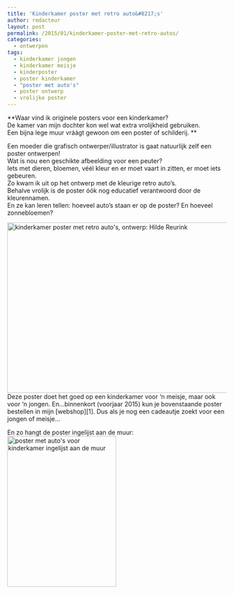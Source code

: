 ```yaml
---
title: 'Kinderkamer poster met retro auto&#8217;s'
author: redacteur
layout: post
permalink: /2015/01/kinderkamer-poster-met-retro-autos/
categories:
  - ontwerpen
tags:
  - kinderkamer jongen
  - kinderkamer meisje
  - kinderposter
  - poster kinderkamer
  - "poster met auto's"
  - poster ontwerp
  - vrolijke poster
---
```

**Waar vind ik originele posters voor een kinderkamer?  
De kamer van mijn dochter kon wel wat extra vrolijkheid gebruiken.  
Een bijna lege muur vráágt gewoon om een poster of schilderij. **

Een moeder die grafisch ontwerper/illustrator is gaat natuurlijk zelf een poster ontwerpen!  
Wat is nou een geschikte afbeelding voor een peuter?  
Iets met dieren, bloemen, véél kleur en er moet vaart in zitten, er moet iets gebeuren.  
Zo kwam ik uit op het ontwerp met de kleurige retro auto’s.  
Behalve vrolijk is de poster óók nog educatief verantwoord door de kleurennamen.  
En ze kan leren tellen: hoeveel auto’s staan er op de poster? En hoeveel zonnebloemen?

<img class="aligncenter wp-image-7474 size-full" title="kinderkamer poster met retro auto's, ontwerp: Hilde Reurink" src="http://www.schildertuin.nl/wordpress/wp-content/uploads/2015/01/poster_retro_autos.jpg" alt="kinderkamer poster met retro auto's, ontwerp: Hilde Reurink" width="550" height="391" />  
Deze poster doet het goed op een kinderkamer voor &#8216;n meisje, maar ook voor &#8216;n jongen.  
En…binnenkort (voorjaar 2015) kun je bovenstaande poster bestellen in mijn [webshop][1].  
Dus als je nog een cadeautje zoekt voor een jongen of meisje…

En zo hangt de poster ingelijst aan de muur: <img class="alignright wp-image-7480 size-full" title="poster met auto's voor kinderkamer ingelijst aan de muur" src="http://www.schildertuin.nl/wordpress/wp-content/uploads/2015/01/poster_retro_autos_ingelijst.jpg" alt="poster met auto's voor kinderkamer ingelijst aan de muur" width="250" height="346" />

&nbsp;

 [1]: http://www.schildertuin.nl/wordpress/webshop/ "Webshop met posters voor kinderkamer"